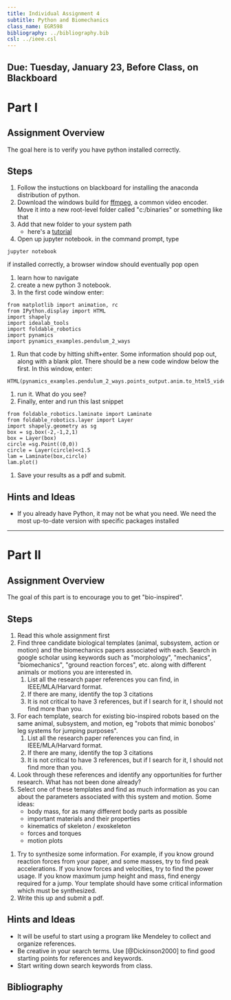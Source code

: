 ```yaml
---
title: Individual Assignment 4
subtitle: Python and Biomechanics
class_name: EGR598
bibliography: ../bibliography.bib
csl: ../ieee.csl
---
```


## Due: Tuesday, January 23, Before Class, on Blackboard

# Part I
## Assignment Overview

The goal here is to verify you have python installed correctly.  

## Steps
1. Follow the instuctions on blackboard for installing the anaconda distribution of python.
1. Download the windows build for [ffmpeg](https://www.ffmpeg.org/), a common video encoder.  Move it into a new root-level folder called "c:/binaries" or something like that
1. Add that new folder to your system path
    * here's a [tutorial](https://www.howtogeek.com/118594/how-to-edit-your-system-path-for-easy-command-line-access/)
1. Open up jupyter notebook.  in the command prompt, type
```
jupyter notebook
```
if installed correctly, a browser window should eventually pop open
1. learn how to navigate
1. create a new python 3 notebook.
1. In the first code window enter:  
```
from matplotlib import animation, rc
from IPython.display import HTML
import shapely
import idealab_tools
import foldable_robotics
import pynamics
import pynamics_examples.pendulum_2_ways
```
1. Run that code by hitting shift+enter.  Some information should pop out, along with a blank plot.  There should be a new code window below the first.  In this window, enter:
```
HTML(pynamics_examples.pendulum_2_ways.points_output.anim.to_html5_video())
```
1. run it.  What do you see?
1.  Finally, enter and run this last snippet
```
from foldable_robotics.laminate import Laminate
from foldable_robotics.layer import Layer
import shapely.geometry as sg
box = sg.box(-2,-1,2,1)
box = Layer(box)
circle =sg.Point((0,0))
circle = Layer(circle)<<1.5
lam = Laminate(box,circle)
lam.plot()
```
1. Save your results as a pdf and submit.

## Hints and Ideas

* If you already have Python, it may not be what you need.  We need the most up-to-date version with specific packages installed

---

# Part II
## Assignment Overview
The goal of this part is to encourage you to get "bio-inspired".  

## Steps
1. Read this whole assignment first
1. Find three candidate biological templates (animal, subsystem, action or motion) and the biomechanics papers associated with each.  Search in google scholar using keywords such as "morphology", "mechanics", "biomechanics", "ground reaction forces", etc. along with different animals or motions you are interested in.  
    1. List all the research paper references you can find, in IEEE/MLA/Harvard format.  
    1. If there are many, identify the top 3 citations
    1. It is not critical to have 3 references, but if I search for it, I should not find more than you.
1. For each template, search for existing bio-inspired robots based on the same animal, subsystem, and motion, eg "robots that mimic bonobos' leg systems  for jumping purposes".  
    1. List all the research paper references you can find, in IEEE/MLA/Harvard format.  
    1. If there are many, identify the top 3 citations
    1. It is not critical to have 3 references, but if I search for it, I should not find more than you.
1. Look through these references and identify any opportunities for further research.  What has not been done already?
1. Select one of these templates and find as much information as you can about the parameters associated with this system and motion. Some ideas:
    * body mass, for as many different body parts as possible
    * important materials and their properties
    * kinematics of skeleton / exoskeleton
    * forces and torques
    * motion plots
<!--1. Identify two materials which are integral.  Find  material properties which are critical to the success of this motion (density, tensile strength, modulus of elasticity are some, please think of more for your specific motion)-->
1.  Try to synthesize some information.   For example, if you know ground reaction forces from your paper, and some masses, try to find peak accelerations.  If you know forces and velocities, try to find the power usage.  If you know maximum jump height and mass, find energy required for a jump.  Your template should have some critical information which must be synthesized.
1.  Write this up and submit a pdf.

## Hints and Ideas
* It will be useful to start using a program like Mendeley to collect and organize references.
* Be creative in your search terms. Use [@Dickinson2000] to find good starting points for references and keywords.
* Start writing down search keywords from class.

## Bibliography
